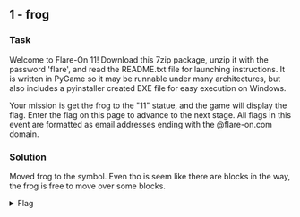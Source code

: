 ## 1 - frog

### Task

Welcome to Flare-On 11! Download this 7zip package, unzip it with the password 'flare', and read the README.txt file for launching instructions. It is written in PyGame so it may be runnable under many architectures, but also includes a pyinstaller created EXE file for easy execution on Windows.

Your mission is get the frog to the "11" statue, and the game will display the flag. Enter the flag on this page to advance to the next stage. All flags in this event are formatted as email addresses ending with the @flare-on.com domain.

### Solution

Moved frog to the symbol. Even tho is seem like there are blocks in the way, the frog is free to move over some blocks.

<details>
<summary>Flag</summary>

`welcome_to_11@flare-on.com`
</details>